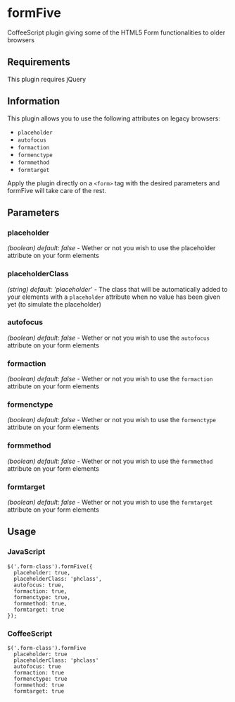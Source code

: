 formFive
========

CoffeeScript plugin giving some of the HTML5 Form functionalities to older browsers

Requirements
------------

This plugin requires jQuery

Information
-----------
This plugin allows you to use the following attributes on legacy browsers:

- `placeholder`
- `autofocus`
- `formaction`
- `formenctype`
- `formmethod`
- `formtarget`

Apply the plugin directly on a `<form>` tag with the desired parameters and formFive will take care of the rest.


Parameters
----------

### placeholder
*(boolean) default: false* - Wether or not you wish to use the placeholder attribute on your form elements

### placeholderClass
*(string) default: 'placeholder'* - The class that will be automatically added to your elements with a `placeholder` attribute when no value has been given yet (to simulate the placeholder)

### autofocus
*(boolean) default: false* - Wether or not you wish to use the `autofocus` attribute on your form elements

### formaction
*(boolean) default: false* - Wether or not you wish to use the `formaction` attribute on your form elements

### formenctype
*(boolean) default: false* - Wether or not you wish to use the `formenctype` attribute on your form elements

### formmethod
*(boolean) default: false* - Wether or not you wish to use the `formmethod` attribute on your form elements

### formtarget
*(boolean) default: false* - Wether or not you wish to use the `formtarget` attribute on your form elements

Usage
-----
### JavaScript
	$('.form-class').formFive({
      placeholder: true,
      placeholderClass: 'phclass',
      autofocus: true,
      formaction: true,
      formenctype: true,
      formmethod: true,
      formtarget: true
	});

### CoffeeScript
	$('.form-class').formFive
      placeholder: true
      placeholderClass: 'phclass'
      autofocus: true
      formaction: true
      formenctype: true
      formmethod: true
      formtarget: true